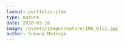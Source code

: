 ```yaml
---
layout: portfolio-item
type: nature
date: 2020-03-16
image: /assets/images/nature/IMG_6112.jpg
author: Susana Madruga
---
```


